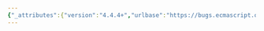 ```yaml
---
{"_attributes":{"version":"4.4.4+","urlbase":"https://bugs.ecmascript.org/","maintainer":"dherman@mozilla.com"},"bug":{"bug_id":485,"creation_ts":"2012-07-09 10:27:00 -0700","short_desc":"PropertyName : StringLiteral uses \"SV\" where others use \"StringValue\"","delta_ts":"2012-07-09 14:51:03 -0700","product":"Draft for 6th Edition","component":"editorial issue","version":"Rev 9: July 8, 2012 Draft","rep_platform":"All","op_sys":"All","bug_status":"RESOLVED","resolution":"INVALID","priority":"Normal","bug_severity":"trivial","everconfirmed":true,"reporter":{"uid":"waldron.rick","name":"Rick Waldron"},"assigned_to":{"uid":"allen","name":"Allen Wirfs-Brock"},"cc":"waldron.rick","long_desc":[{"commentid":1225,"comment_count":0,"who":{"uid":"waldron.rick","name":"Rick Waldron"},"bug_when":"2012-07-09 10:27:59 -0700","thetext":"\"1.\tReturn the SV of the StringLiteral\" =>\n\"1.\tReturn the StringValue of the StringLiteral\""},{"commentid":1239,"comment_count":1,"who":{"uid":"allen","name":"Allen Wirfs-Brock"},"bug_when":"2012-07-09 14:40:45 -0700","thetext":"Do you have any section references to uses of \"StringValue of the StringLiteral\".  I couldn't find any.\n\nStringLiterals and IdentifierNames are different things.  StringLiterals have a SV while IdentifierNames have a StringValue.\n\nSo the correct usage are (pretty much, I may do some tweaking) as shown in the PropName semantics in 11.1.5."},{"commentid":1242,"comment_count":2,"who":{"uid":"waldron.rick","name":"Rick Waldron"},"bug_when":"2012-07-09 14:50:37 -0700","thetext":"Nope, this was my mistake.\n\nI was basing this report on a mis-interpretation of the SV item listed in Annex F \"Static  Semantic  Rule  Cross  Reference\"\n\n\"Determines the 'string value' of a StringLiteral...\""}]}}
---
```

